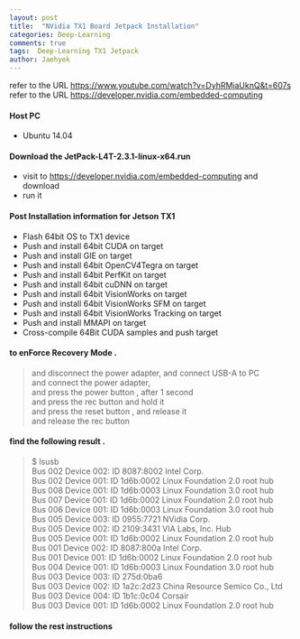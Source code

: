 ```yaml
---
layout: post
title:  "NVidia TX1 Board Jetpack Installation"
categories: Deep-Learning
comments: true
tags:  Deep-Learning TX1 Jetpack 
author: Jaehyek
---
```



refer to the URL <https://www.youtube.com/watch?v=DyhRMjaUknQ&t=607s> <br/>
refer to the URL <https://developer.nvidia.com/embedded-computing> <br/>

#### Host PC 
- Ubuntu 14.04

####  Download the JetPack-L4T-2.3.1-linux-x64.run
- visit to https://developer.nvidia.com/embedded-computing and download 
- run it

#### Post Installation information for Jetson TX1

- Flash 64bit OS to TX1 device 
- Push and install 64bit CUDA on target
- Push and install GIE on target
- Push and install 64bit OpenCV4Tegra on target
- Push and install 64bit PerfKit on target
- Push and install 64bit cuDNN on target
- Push and install 64bit VisionWorks on target
- Push and install 64bit VisionWorks SFM on target
- Push and install 64bit VisionWorks Tracking on target
- Push and install MMAPI on target
- Cross-compile 64Bit  CUDA samples and push target

#### to enForce Recovery Mode .

> and disconnect the power adapter,  and connect USB-A to PC  <br/>
> and connect the power adapter,  <br/>
> and press the power button , after 1 second <br/>
> and press the rec button and hold it  <br/>
> and press the reset button , and release it  <br/>
> and release the rec button  <br/>

#### find the following result . 

> $ lsusb <br/>
> Bus 002 Device 002: ID 8087:8002 Intel Corp.  <br/>
> Bus 002 Device 001: ID 1d6b:0002 Linux Foundation 2.0 root hub <br/>
> Bus 008 Device 001: ID 1d6b:0003 Linux Foundation 3.0 root hub <br/>
> Bus 007 Device 001: ID 1d6b:0002 Linux Foundation 2.0 root hub <br/>
> Bus 006 Device 001: ID 1d6b:0003 Linux Foundation 3.0 root hub <br/>
> Bus 005 Device 003: ID 0955:7721 NVidia Corp.  <br/>
> Bus 005 Device 002: ID 2109:3431 VIA Labs, Inc. Hub <br/>
> Bus 005 Device 001: ID 1d6b:0002 Linux Foundation 2.0 root hub <br/>
> Bus 001 Device 002: ID 8087:800a Intel Corp.  <br/>
> Bus 001 Device 001: ID 1d6b:0002 Linux Foundation 2.0 root hub <br/>
> Bus 004 Device 001: ID 1d6b:0003 Linux Foundation 3.0 root hub <br/>
> Bus 003 Device 003: ID 275d:0ba6   <br/>
> Bus 003 Device 002: ID 1a2c:2d23 China Resource Semico Co., Ltd  <br/>
> Bus 003 Device 004: ID 1b1c:0c04 Corsair  <br/>
> Bus 003 Device 001: ID 1d6b:0002 Linux Foundation 2.0 root hub <br/>


#### follow the rest instructions

